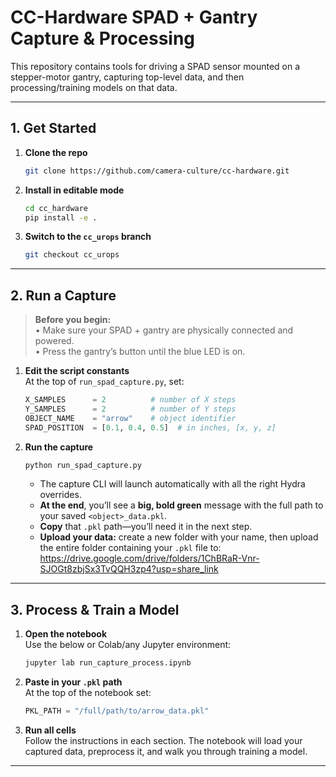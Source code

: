 # CC-Hardware SPAD + Gantry Capture & Processing

This repository contains tools for driving a SPAD sensor mounted on a stepper-motor gantry, capturing top-level data, and then processing/training models on that data.

---

## 1. Get Started

1. **Clone the repo**  
   ```bash
   git clone https://github.com/camera-culture/cc-hardware.git
   ```

2. **Install in editable mode**  
   ```bash
   cd cc_hardware
   pip install -e .
   ```

3. **Switch to the `cc_urops` branch**  
   ```bash
   git checkout cc_urops
   ```

---

## 2. Run a Capture

> **Before you begin:**  
>  • Make sure your SPAD + gantry are physically connected and powered.  
>  • Press the gantry’s button until the blue LED is on.  

1. **Edit the script constants**  
   At the top of `run_spad_capture.py`, set:
   ```python
   X_SAMPLES      = 2          # number of X steps
   Y_SAMPLES      = 2          # number of Y steps
   OBJECT_NAME    = "arrow"    # object identifier
   SPAD_POSITION  = [0.1, 0.4, 0.5]  # in inches, [x, y, z]
   ```
   
2. **Run the capture**  
   ```bash
   python run_spad_capture.py
   ```
   - The capture CLI will launch automatically with all the right Hydra overrides.  
   - **At the end**, you’ll see a **big, bold green** message with the full path to your saved `<object>_data.pkl`.  
   - **Copy** that `.pkl` path—you’ll need it in the next step.  
   - **Upload your data:** create a new folder with your name, then upload the entire folder containing your `.pkl` file to:  
     https://drive.google.com/drive/folders/1ChBRaR-Vnr-SJOGt8zbjSx3TvQQH3zp4?usp=share_link

---

## 3. Process & Train a Model

1. **Open the notebook**  
   Use the below or Colab/any Jupyter environment:  
   ```bash
   jupyter lab run_capture_process.ipynb
   ```

2. **Paste in your `.pkl` path**  
   At the top of the notebook set:
   ```python
   PKL_PATH = "/full/path/to/arrow_data.pkl"
   ```

3. **Run all cells**  
   Follow the instructions in each section. The notebook will load your captured data, preprocess it, and walk you through training a model.

---